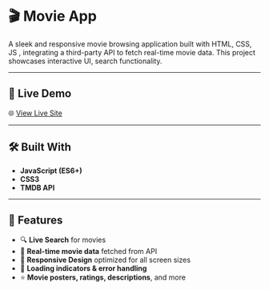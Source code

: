 # 🎬 Movie App 

A sleek and responsive movie browsing application built with HTML, CSS, JS , integrating a third-party API to fetch real-time movie data. This project showcases interactive UI, search functionality.

---

## 🔗 Live Demo  
🌐 [View Live Site](https://adityarrudola.github.io/Movie-App/)

---

## 🛠️ Built With

- **JavaScript (ES6+)**
- **CSS3**
- **TMDB API**

---

## 📂 Features

- 🔍 **Live Search** for movies
- 🎥 **Real-time movie data** fetched from API
- 📱 **Responsive Design** optimized for all screen sizes
- 💾 **Loading indicators & error handling**
- ⭐ **Movie posters, ratings, descriptions**, and more
